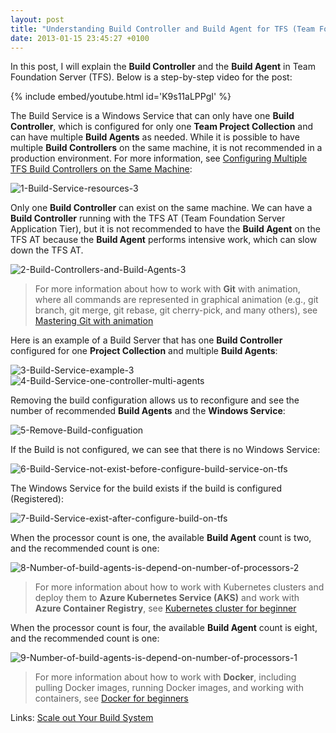 ```yaml
---
layout: post
title: "Understanding Build Controller and Build Agent for TFS (Team Foundation Server)"
date: 2013-01-15 23:45:27 +0100
---
```


In this post, I will explain the **Build Controller** and the **Build Agent** in Team Foundation Server (TFS). Below is a step-by-step video for the post:

{% include embed/youtube.html id='K9s11aLPPgI' %}


The Build Service is a Windows Service that can only have one **Build Controller**, which is configured for only one **Team Project Collection** and can have multiple **Build Agents** as needed. While it is possible to have multiple **Build Controllers** on the same machine, it is not recommended in a production environment. For more information, see [Configuring Multiple TFS Build Controllers on the Same Machine](https://mohamedradwan-devops.github.ioposts/configuring-multiple-tfs-build-controller-on-the-same-machine/ "Configuring Multiple TFS Build Controller on the Same Machine"):

![1-Build-Service-resources-3](/assets/images/2013/01/1-build-service-resources-3-1.jpg?w=660)

Only one **Build Controller** can exist on the same machine. We can have a **Build Controller** running with the TFS AT (Team Foundation Server Application Tier), but it is not recommended to have the **Build Agent** on the TFS AT because the **Build Agent** performs intensive work, which can slow down the TFS AT.

![2-Build-Controllers-and-Build-Agents-3](/assets/images/2013/01/2-build-controllers-and-build-agents-3-1.jpg?w=660)

>For more information about how to work with **Git** with animation, where all commands are represented in graphical animation (e.g., git branch, git merge, git rebase, git cherry-pick, and many others), see [Mastering Git with animation](https://mohamedradwan-devops.github.ioposts/mastering-git-from-beginner-to-advanced-step-by-step-with-graphical-animation-commands/)

Here is an example of a Build Server that has one **Build Controller** configured for one **Project Collection** and multiple **Build Agents**:

![3-Build-Service-example-3](/assets/images/2013/01/3-build-service-example-3-1.jpg?w=660)
![4-Build-Service-one-controller-multi-agents](/assets/images/2013/01/4-build-service-one-controller-multi-agents.png?w=660)

Removing the build configuration allows us to reconfigure and see the number of recommended **Build Agents** and the **Windows Service**:

![5-Remove-Build-configuation](/assets/images/2013/01/5-remove-build-configuation-1.png?w=660)

If the Build is not configured, we can see that there is no Windows Service:

![6-Build-Service-not-exist-before-configure-build-service-on-tfs](/assets/images/2013/01/6-build-service-not-exist-before-configure-build-service-on-tfs-1.png?w=660)

The Windows Service for the build exists if the build is configured (Registered):

![7-Build-Service-exist-after-configure-build-on-tfs](/assets/images/2013/01/7-build-service-exist-after-configure-build-on-tfs-1.png?w=660)

When the processor count is one, the available **Build Agent** count is two, and the recommended count is one:

![8-Number-of-build-agents-is-depend-on-number-of-processors-2](/assets/images/2013/01/8-number-of-build-agents-is-depend-on-number-of-processors-2-1.png?w=546)

>For more information about how to work with Kubernetes clusters and deploy them to **Azure Kubernetes Service (AKS)** and work with **Azure Container Registry**, see [Kubernetes cluster for beginner](https://mohamedradwan-devops.github.ioposts/getting-started-with-kubernetes-cluster-ci-cd-for-azure-kubernetes-service/%20)

When the processor count is four, the available **Build Agent** count is eight, and the recommended count is one:

![9-Number-of-build-agents-is-depend-on-number-of-processors-1](/assets/images/2013/01/9-number-of-build-agents-is-depend-on-number-of-processors-1-1.png?w=539)

>For more information about how to work with **Docker**, including pulling Docker images, running Docker images, and working with containers, see [Docker for beginners](https://mohamedradwan-devops.github.ioposts/docker-for-beginners-step-by-step-tutorial/)

Links:
[Scale out Your Build System](http://msdn.microsoft.com/library/dd793166.aspx "Scale out Your Build System ")
